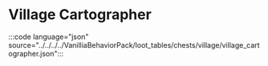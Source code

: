 # Village Cartographer

:::code language="json" source="../../../../VanilliaBehaviorPack/loot_tables/chests/village/village_cartographer.json":::